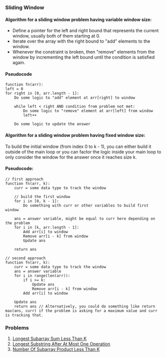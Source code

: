 ### Sliding Window
#### Algorithm for a sliding window problem having variable window size:
* Define a pointer for the left and right bound that represents the current window, usually both of them starting at 0.
* Iterate over the array with the right bound to "add" elements to the window.
* Whenever the constraint is broken, then "remove" elements from the window by incrementing the left bound until the condition is satisfied again.

#### Pseudocode
````
function fn(arr):
left = 0
for right in [0, arr.length - 1]:
    Do some logic to "add" element at arr[right] to window

    while left < right AND condition from problem not met:
        Do some logic to "remove" element at arr[left] from window
        left++

    Do some logic to update the answer
````

#### Algorithm for a sliding window problem having fixed window size:
To build the initial window (from index 0 to k - 1), you can either build it outside of the main loop or you can factor the logic inside your main loop to only consider the window for the answer once it reaches size k.

#### Pseudocode:
````
// first approach
function fn(arr, k):
    curr = some data type to track the window

    // build the first window
    for i in [0, k - 1]:
        Do something with curr or other variables to build first window

    ans = answer variable, might be equal to curr here depending on the problem
    for i in [k, arr.length - 1]:
        Add arr[i] to window
        Remove arr[i - k] from window
        Update ans

    return ans

// second approach
function fn(arr, k):
    curr = some data type to track the window
    ans = answer variable
    for i in range(len(arr)):
        if i >= k:
            Update ans
            Remove arr[i - k] from window
        Add arr[i] to window

    Update ans    
    return ans // Alternatively, you could do something like return max(ans, curr) if the problem is asking for a maximum value and curr is tracking that.
````

### Problems
1. [Longest Subarray Sum Less Than K](LongestSubarraySumLessThanK.java)
2. [Longest Substring After At Most One Operation](LongestSubstringAfterAtMostOneOperation.java)
3. [Number Of Subarray Product Less Than K](NumberOfSubarrayProductLessThanK.java)